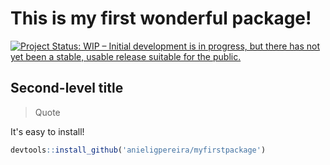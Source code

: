# This is my first wonderful package!
[![Project Status: WIP – Initial development is in progress, but there has not yet been a stable, usable release suitable for the public.](https://www.repostatus.org/badges/latest/wip.svg)](https://www.repostatus.org/#wip)

## Second-level title

> Quote

It's easy to install!

```r
devtools::install_github('anieligpereira/myfirstpackage')
```
